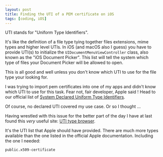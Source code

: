 ```yaml
---
layout: post
title: Finding the UTI of a PEM certificate on iOS
tags: [coding, iOS]
---
```


UTI stands for "Uniform Type Identifiers". 

It's like the definition of a file type tying together files extensions, mime types and higher level UTIs.
In iOS (and macOS also I guess) you have to provide UTI(s) to initialize the ```UIDocumentMenuViewController``` class, also known as the "iOS Document Picker". This list will tell the system which type of files your Document Picker will be allowed to open.

This is all good and well unless you don't know which UTI to use for the file type your looking for. 

I was trying to import pem certificates into one of my apps and didn't know which UTI to use for this task. Fear not, fair developer, Apple said ! Head to our official list of [System Declared Uniform Type Identifiers](https://developer.apple.com/library/content//documentation/Miscellaneous/Reference/UTIRef/Articles/System-DeclaredUniformTypeIdentifiers.html).

Of course, no declared UTI covered my use case. Or so I thought ...

Having wrestled with this issue for the better part of the day I have at last found this *very* useful site: [UTI type browser](http://uti.schwa.io). 

It's the UTI list that Apple should have provided. There are much more types available than the one listed in the official Apple documentation. Including the one I needed:

```
public.x509-certificate
```
